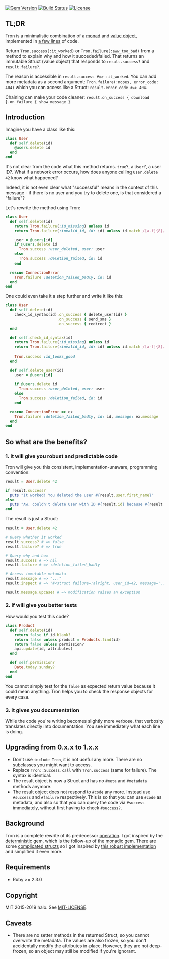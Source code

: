 [![Gem Version](https://img.shields.io/gem/v/tron.svg)](https://rubygems.org/gems/tron)
[![Build Status](https://travis-ci.org/halo/tron.svg?branch=master)](https://travis-ci.org/halo/tron)
[![License](http://img.shields.io/badge/license-MIT-blue.svg)](http://github.com/halo/tron/blob/master/LICENSE.md)

## TL;DR

Tron is a minimalistic combination of a [monad](https://www.morozov.is/2018/09/08/monad-laws-in-ruby.html) and [value object](https://madeintandem.com/blog/creating-value-objects-in-ruby/), implemented in [a few lines](https://github.com/halo/tron/blob/master/lib/tron.rb) of code.

Return `Tron.success(:it_worked)` or `Tron.failure(:aww_too_bad)` from a method to explain why and how it succeded/failed. That returns an immutable Struct (value object) that responds to `result.success?` and `result.failure?`. 

The reason is accessible in `result.success #=> :it_worked`. You can add more metadata as a second argument: `Tron.failure(:nopes, error_code: 404)` which you can access like a Struct: `result.error_code #=> 404`.

Chaining can make your code cleaner: `result.on_success { download }.on_failure { show_message }`

## Introduction



Imagine you have a class like this:

```ruby
class User
  def self.delete(id)
    @users.delete id
  end
end
```

It's not clear from the code what this method returns. `true`?, a `User`?, a user ID?. What if a network error occurs, how does anyone calling `User.delete 42` know what happened?

Indeed, it is not even clear what "successful" means in the context of this message - if there is no user and you try to delete one, is that considered a "failure"?

Let's rewrite the method using Tron:

```ruby
class User
  def self.delete(id)
    return Tron.failure(:id_missing) unless id
    return Tron.failure(:invalid_id, id: id) unless id.match /[a-f]{8}/

    user = @users[id]
    if @users.delete id
      Tron.success :user_deleted, user: user
    else
      Tron.success :deletion_failed, id: id
    end

  rescue ConnectionError
    Tron.failure :deletion_failed_badly, id: id
  end
end
```

One could even take it a step further and write it like this:

```ruby
class User
  def self.delete(id)
    check_id_syntax(id).on_success { delete_user(id) }
                       .on_success { send_sms }
                       .on_success { redirect }
  end

  def self.check_id_syntax(id)
    return Tron.failure(:id_missing) unless id
    return Tron.failure(:invalid_id, id: id) unless id.match /[a-f]{8}/
    
    Tron.success :id_looks_good
  end

  def self.delete_user(id)
    user = @users[id]
    
    if @users.delete id
      Tron.success :user_deleted, user: user
    else
      Tron.success :deletion_failed, id: id
    end

  rescue ConnectionError => ex
    Tron.failure :deletion_failed_badly, id: id, message: ex.message
  end
end
```

## So what are the benefits?

### 1. It will give you robust and predictable code

Tron will give you this consistent, implementation-unaware, programming convention:

```ruby
result = User.delete 42

if result.success?
  puts "It worked! You deleted the user #{result.user.first_name}"
else
  puts "Aw, couldn't delete User with ID #{result.id} because #{result.failure}"
end
```

The result is just a Struct:

```ruby
result = User.delete 42

# Query whether it worked
result.success? # => false
result.failure? # => true

# Query why and how
result.success # => nil
result.failure # => :deletion_failed_badly

# Access immutable metadata
result.message # => "..."
result.inspect # => "#<struct failure=:alright, user_id=42, message='...'>"

result.message.upcase! # => modification raises an exception
```

### 2. If will give you better tests

How would you test this code?

```ruby
class Product
  def self.delete(id)
    return false if id.blank?
    return false unless product = Products.find(id)
    return false unless permission?
    api.update(id, attributes)
  end

  def self.permission?
    Date.today.sunday?
  end
end
```

You cannot simply test for the `false` as expected return value because it could mean anything. Tron helps you to check the response objects for every case.

### 3. It gives you documentation

While the code you're writing becomes slightly more verbose, that verbosity translates directly into documentation. You see immediately what each line is doing.

## Upgrading from 0.x.x to 1.x.x

* Don't use `include Tron`, it is not useful any more. There are no subclasses you might want to access.
* Replace `Tron::Success.call` with `Tron.success` (same for failure). The syntax is identical.
* The result object is now a Struct and has no `#meta` and `#metadata` methods anymore.
* The result object does not respond to `#code` any more. Instead use `#success` and `#failure` respectively. This is so that you can use `#code` as metadata, and also so that you can query the code via `#success` immediately, without first having to check `#success?`.

## Background

Tron is a complete rewrite of its predecessor [operation](https://github.com/halo/operation). I got inspired by the [deterministic](https://github.com/pzol/deterministic) gem, which is the follow-up of the [monadic](https://github.com/pzol/monadic) gem. There are some [complicated structs](https://github.com/dry-rb/dry-struct/blob/master/lib/dry/struct.rb) so I got inspired by [this robust implementation](https://github.com/iconara/immutable_struct) and simplified it even more.

## Requirements

* Ruby >= 2.3.0

## Copyright

MIT 2015-2019 halo. See [MIT-LICENSE](http://github.com/halo/tron/blob/master/LICENSE.md).

## Caveats

* There are no setter methods in the returned Struct, so you cannot overwrite the metadata. The values are also frozen, so you don't accidentally modify the attributes in-place. However, they are not deep-frozen, so an object may still be modified if you're ignorant.
